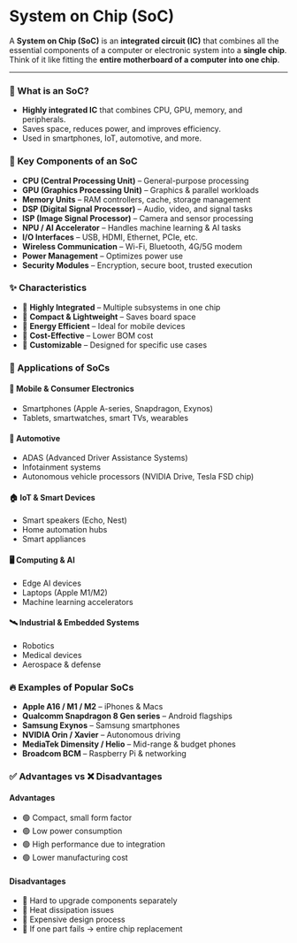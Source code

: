 # System on Chip (SoC)

A **System on Chip (SoC)** is an **integrated circuit (IC)** that combines all the essential components of a computer or electronic system into a **single chip**.  
Think of it like fitting the **entire motherboard of a computer into one chip**.  

---

### 🔹 What is an SoC?
- **Highly integrated IC** that combines CPU, GPU, memory, and peripherals.  
- Saves space, reduces power, and improves efficiency.  
- Used in smartphones, IoT, automotive, and more.  



### 🧩 Key Components of an SoC
- **CPU (Central Processing Unit)** – General-purpose processing  
- **GPU (Graphics Processing Unit)** – Graphics & parallel workloads  
- **Memory Units** – RAM controllers, cache, storage management  
- **DSP (Digital Signal Processor)** – Audio, video, and signal tasks  
- **ISP (Image Signal Processor)** – Camera and sensor processing  
- **NPU / AI Accelerator** – Handles machine learning & AI tasks  
- **I/O Interfaces** – USB, HDMI, Ethernet, PCIe, etc.  
- **Wireless Communication** – Wi-Fi, Bluetooth, 4G/5G modem  
- **Power Management** – Optimizes power use  
- **Security Modules** – Encryption, secure boot, trusted execution  



### ✨ Characteristics
- 🔹 **Highly Integrated** – Multiple subsystems in one chip  
- 🔹 **Compact & Lightweight** – Saves board space  
- 🔹 **Energy Efficient** – Ideal for mobile devices  
- 🔹 **Cost-Effective** – Lower BOM cost  
- 🔹 **Customizable** – Designed for specific use cases  


### 🚀 Applications of SoCs

#### 📱 Mobile & Consumer Electronics
- Smartphones (Apple A-series, Snapdragon, Exynos)  
- Tablets, smartwatches, smart TVs, wearables  

#### 🚗 Automotive
- ADAS (Advanced Driver Assistance Systems)  
- Infotainment systems  
- Autonomous vehicle processors (NVIDIA Drive, Tesla FSD chip)  

#### 🏠 IoT & Smart Devices
- Smart speakers (Echo, Nest)  
- Home automation hubs  
- Smart appliances  

#### 🖥️ Computing & AI
- Edge AI devices  
- Laptops (Apple M1/M2)  
- Machine learning accelerators  

#### 🛰️ Industrial & Embedded Systems
- Robotics  
- Medical devices  
- Aerospace & defense  



### 🔥 Examples of Popular SoCs
- **Apple A16 / M1 / M2** – iPhones & Macs  
- **Qualcomm Snapdragon 8 Gen series** – Android flagships  
- **Samsung Exynos** – Samsung smartphones  
- **NVIDIA Orin / Xavier** – Autonomous driving  
- **MediaTek Dimensity / Helio** – Mid-range & budget phones  
- **Broadcom BCM** – Raspberry Pi & networking  


### ✅ Advantages vs ❌ Disadvantages

#### Advantages
- 🟢 Compact, small form factor  
- 🟢 Low power consumption  
- 🟢 High performance due to integration  
- 🟢 Lower manufacturing cost  

#### Disadvantages
- 🔴 Hard to upgrade components separately  
- 🔴 Heat dissipation issues  
- 🔴 Expensive design process  
- 🔴 If one part fails → entire chip replacement  



